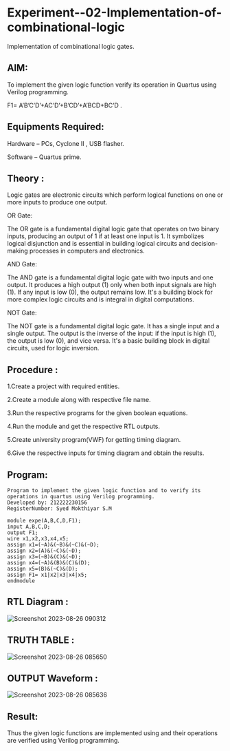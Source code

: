 # Experiment--02-Implementation-of-combinational-logic
Implementation of combinational logic gates.
 
## AIM:
To implement the given logic function verify its operation in Quartus using Verilog programming.

F1= A’B’C’D’+AC’D’+B’CD’+A’BCD+BC’D .
## Equipments Required:
 Hardware – PCs, Cyclone II , USB flasher.
 
 Software – Quartus prime.

## Theory :
Logic gates are electronic circuits which perform logical functions on one or more inputs to produce one output.

OR Gate:

The OR gate is a fundamental digital logic gate that operates on two binary inputs, producing an output of 1 if at least one input is 1. It symbolizes logical disjunction and is essential in building logical circuits and decision-making processes in computers and electronics.

AND Gate:

The AND gate is a fundamental digital logic gate with two inputs and one output. It produces a high output (1) only when both input signals are high (1). If any input is low (0), the output remains low. It's a building block for more complex logic circuits and is integral in digital computations.

NOT Gate:

The NOT gate is a fundamental digital logic gate. It has a single input and a single output. The output is the inverse of the input: if the input is high (1), the output is low (0), and vice versa. It's a basic building block in digital circuits, used for logic inversion.

## Procedure :
1.Create a project with required entities.

2.Create a module along with respective file name.

3.Run the respective programs for the given boolean equations.

4.Run the module and get the respective RTL outputs.

5.Create university program(VWF) for getting timing diagram.

6.Give the respective inputs for timing diagram and obtain the results.
## Program:
```
Program to implement the given logic function and to verify its operations in quartus using Verilog programming.
Developed by: 212222230156
RegisterNumber: Syed Mokthiyar S.M

module expe(A,B,C,D,F1);
input A,B,C,D;
output F1;
wire x1,x2,x3,x4,x5;
assign x1=(~A)&(~B)&(~C)&(~D);
assign x2=(A)&(~C)&(~D);
assign x3=(~B)&(C)&(~D);
assign x4=(~A)&(B)&(C)&(D);
assign x5=(B)&(~C)&(D);
assign F1= x1|x2|x3|x4|x5;
endmodule
```
## RTL Diagram :
![Screenshot 2023-08-26 090312](https://github.com/syedmokthiyar/Experiment--02-Implementation-of-combinational-logic-/assets/118787294/30fa42a1-8ad1-4fd3-ba2f-2056acb930ab)


## TRUTH TABLE :
![Screenshot 2023-08-26 085650](https://github.com/syedmokthiyar/Experiment--02-Implementation-of-combinational-logic-/assets/118787294/34b56ed4-8d8f-48fb-a93c-76d6f488d1cb)


## OUTPUT Waveform :
![Screenshot 2023-08-26 085636](https://github.com/syedmokthiyar/Experiment--02-Implementation-of-combinational-logic-/assets/118787294/24823977-e011-4f40-94f3-c1d52e3bd158)


## Result:
Thus the given logic functions are implemented using  and their operations are verified using Verilog programming.
